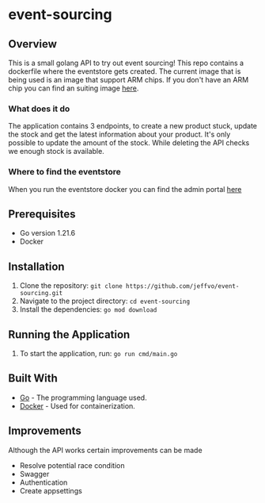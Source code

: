 # event-sourcing

## Overview
This is a small golang API to try out event sourcing! This repo contains a dockerfile where the eventstore gets created. The current image that is being used is an image that support ARM chips. If you don't have an ARM chip you can find an suiting image [here](https://github.com/eventstore/EventStore/pkgs/container/eventstore).

### What does it do
The application contains 3 endpoints, to create a new product stuck, update the stock and get the latest information about your product. It's only possible to update the amount of the stock. While deleting the API checks we enough stock is available. 

### Where to find the eventstore
When you run the eventstore docker you can find the admin portal [here](http://localhost:2113/)

## Prerequisites
- Go version 1.21.6
- Docker

## Installation
1. Clone the repository: `git clone https://github.com/jeffvo/event-sourcing.git`
2. Navigate to the project directory: `cd event-sourcing`
3. Install the dependencies: `go mod download`

## Running the Application
1. To start the application, run: `go run cmd/main.go`

## Built With
- [Go](https://golang.org/) - The programming language used.
- [Docker](https://www.docker.com/) - Used for containerization.

## Improvements
Although the API works certain improvements can be made
* Resolve potential race condition
* Swagger
* Authentication
* Create appsettings
